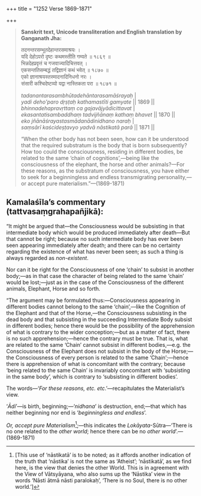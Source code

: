 +++
title = "1252 Verse 1869-1871"

+++
> **Sanskrit text, Unicode transliteration and English translation by Ganganath Jha:** 
>
> तदनन्तरसम्भूतदेहान्तरसमाश्रयः ।  
> यदि देहोऽपरो दृष्टः कथमस्तीति गम्यते ॥ १८६९ ॥  
> भिन्नदेहप्रवृत्तं च गजवाज्यादिचित्तवत् ।  
> एकसन्ततिसम्बद्धं तद्विज्ञानं कथं भवेत् ॥ १८७० ॥  
> एको ज्ञानाश्रयस्तस्मादनादिनिधनो नरः ।  
> संसारी कश्चिदेष्टव्यो यद्वा नास्तिकता परा ॥ १८७१ ॥ 
>
> *tadanantarasambhūtadehāntarasamāśrayaḥ* \|  
> *yadi deho'paro dṛṣṭaḥ kathamastīti gamyate* \|\| 1869 \|\|  
> *bhinnadehapravṛttaṃ ca gajavājyādicittavat* \|  
> *ekasantatisambaddhaṃ tadvijñānaṃ kathaṃ bhavet* \|\| 1870 \|\|  
> *eko jñānāśrayastasmādanādinidhano naraḥ* \|  
> *saṃsārī kaścideṣṭavyo yadvā nāstikatā parā* \|\| 1871 \|\| 
>
> “When the other body has not been seen, how can it be understood that the required substratum is the body that is born subsequently? How too could the consciousness, residing in different bodies, be related to the same ‘chain of cognitions’,—being like the consciousness of the elephant, the horse and other animals?—For these reasons, as the substratum of consciousness, you have either to seek for a beginningless and endless transmigrating personality,—or accept pure materialism.”—(1869-1871)



## Kamalaśīla’s commentary (tattvasaṃgrahapañjikā):

“It might be argued that—the Consciousness would be subsisting in that intermediate body which would be produced immediately after death—But that cannot be right; because no such intermediate body has ever been seen appearing immediately after death; and there can be no certainty regarding the existence of what has never been seen; as such a thing is always regarded as *non-existent*.

Nor can it be right for the Consciousness of one ‘chain’ to subsist in another body;—as in that case the character of being related to the same ‘chain’ would be lost;—just as in the case of the Consciousness of the different animals, Elephant, Horse and so forth.

“The argument may be formulated thus:—Consciousness appearing in different bodies cannot belong to the same ‘chain’,—like the Cognition of the Elephant and that of the Horse,—the Consciousness subsisting in the dead body and that subsisting in the succeeding Intermediate Body subsist in different bodies; hence there would be the possibility of the apprehension of what is contrary to the wider conception;—but as a matter of fact, there is no such apprehension;—hence the contrary must be true. That is, what are related to the same ‘Chain’ cannot subsist in different bodies,—e.g. the Consciousness of the Elephant does not subsist in the body of the Horse;—the Consciousness of every person is related to the same ‘Chain’;—hence there is apprehension of what is concomitant with the contrary; because ‘being related to the same Chain’ is invariably concomitant with ‘subsisting in the same body’, which is contrary to ‘subsisting in different bodies’.

The words—‘*For these reasons, etc. etc*.’—recapitulates the Materialist’s view.

‘*Ādi*’—is birth, beginning;—‘*nidhana*’ is destruction, end;—that which has neither beginning nor end is ‘*beginningless and endless*’.

*Or, accept pure Materialism*[^1];—this indicates the *Lokāyata*-Sūtra—‘There is no one related to the *other world*; hence there can be no *other world*’.—(1869-1871)

[^1]:  [This use of ‘nāstikatā’ is to be noted; as it affords another indication of the truth that ‘nāstika’ is not the same as ‘Atheist’; ‘nāstikatā’, as we find here, is the view that denies the other World. This is in agreement with the View of Vātsyāyana, who also sums up the ‘Nāstika’ view in the words ‘Nāsti ātmā nāsti paralokaḥ’, ‘There is no Soul, there is no other world.’]



